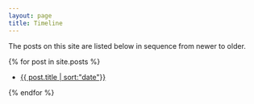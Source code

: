 ```yaml
---
layout: page
title: Timeline
---
```


The posts on this site are listed below in sequence from newer to older.


  {% for post in site.posts %}
  <ul><li>
    <a href="{{ post.url }}">{{ post.title | sort:"date"}}</a>
  </li></ul>
  {% endfor %}
